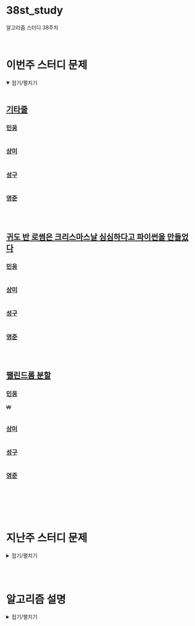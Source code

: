 # 38st_study

알고리즘 스터디 38주차

<br/>

# 이번주 스터디 문제

<details markdown="1" open>
<summary>접기/펼치기</summary>

<br/>

## [기타줄](https://www.acmicpc.net/problem/1049)

### [민웅](./기타줄/민웅.py)

```py

```

### [상미](./기타줄/상미.py)

```py

```

### [성구](./기타줄/성구.py)

```py
```

### [영준](./기타줄/영준.py)

```py
```

<br/>

## [귀도 반 로썸은 크리스마스날 심심하다고 파이썬을 만들었다](https://www.acmicpc.net/problem/6568)

### [민웅](./귀도%20반%20로썸은%20크리스마스날%20심심하다고%20파이썬을%20만들었다/민웅.py)

```py
```

### [상미](./귀도%20반%20로썸은%20크리스마스날%20심심하다고%20파이썬을%20만들었다/상미.py)

```py
```

### [성구](./귀도%20반%20로썸은%20크리스마스날%20심심하다고%20파이썬을%20만들었다/성구.py)

```py

```

### [영준](./귀도%20반%20로썸은%20크리스마스날%20심심하다고%20파이썬을%20만들었다/영준.py)

```py
```

<br/>

## [팰린드롬 분할](https://www.acmicpc.net/problem/1509)

### [민웅](./팰린드롬%20분할/민웅.py)
₩
```py
```

### [상미](./팰린드롬%20분할/상미.py)

```py

```

### [성구](./팰린드롬%20분할/성구.py)

```py
```

### [영준](./팰린드롬%20분할/영준.py)

```py

```

<br/>

</details>

<br/><br/>

# 지난주 스터디 문제

<details markdown="1">
<summary>접기/펼치기</summary>

<br/>

## [도넛과 막대 그래프](https://school.programmers.co.kr/learn/courses/30/lessons/258711)

### [민웅](./도넛과%20막대%20그래프/민웅.py)

```py
```

### [상미](./도넛과%20막대%20그래프/상미.py)

```py

```

### [성구](./도넛과%20막대%20그래프/성구.py)

```py

```

### [영준](./도넛과%20막대%20그래프/영준.py)

```py

```

 

</details>

<br/><br/>

# 알고리즘 설명

<details markdown="1">
<summary>접기/펼치기</summary>

</details>
